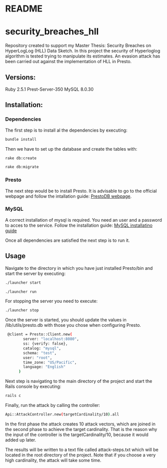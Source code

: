 # README

# security_breaches_hll

Repository created to support my Master Thesis: Security Breaches on HyperLogLog (HLL) Data Sketch. In this project the security of Hyperloglog algorithm is tested trying to manipulate its estimates. An evasion attack has been carried out against the implementation of HLL in Presto.

## Versions:

Ruby 2.5.1 
Prest-Server-350
MySQL 8.0.30

## Installation:

### Dependencies
The first step is to install al the dependencies by executing:

```bash
bundle install
```

Then we have to set up the database and create the tables with:

```bash
rake db:create
```

```bash
rake db:migrate
```

### Presto
The next step would be to install Presto. It is advisable to go to the official webpage and follow the intallation guide: [PrestoDB webpage](https://prestodb.io/docs/current/installation.html).

### MySQL
A correct installation of mysql is required. You need an user and a password to acces to the service. Follow the installation guide: [MySQL installatino guide](https://dev.mysql.com/doc/mysql-installation-excerpt/8.0/en/)


Once all dependencies are satisfied the next step is to run it.


## Usage

Navigate to the directory in which you have just installed Presto/bin and start the server by executing:

```bash
./launcher start
```
```bash
./launcher run
```

For stopping the server you need to execute:

```bash
./launcher stop
```

Once the server is started, you should update the values in /lib/utils/presto.db with those you chose when configuring Presto.

```bash
 @client = Presto::Client.new(
        server: "localhost:8080",   
        ss: {verify: false},
        catalog: "mysql",           
        schema: "test",             
        user: "root",
        time_zone: "US/Pacific",
        language: "English"
      )
```

Next step is navigating to the main directory of the project and start the Rails console by executing:

```bash
rails c
```

Finally, run the attack by calling the controller:

```bash
Api::AttackController.new(targetCardinality/10).all
```
In the first phase the attack creates 10 attack vectors, which are joined in the second phase to  achieve the target cardinality. That is the reason why the input of the controller is the targetCardinality/10, because it would added up later. 

The results will be written to a text file called attack-steps.txt which will be located in the root directory of the project.
Note that if you choose a very high cardinality, the attack will take some time.
